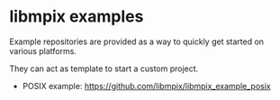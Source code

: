 libmpix examples
================

Example repositories are provided as a way to quickly get started on various platforms.

They can act as template to start a custom project.

- POSIX example: <https://github.com/libmpix/libmpix_example_posix>
